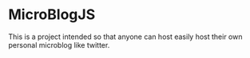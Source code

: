 # MicroBlogJS
This is a project intended so that anyone can host easily host their own personal microblog like twitter.
